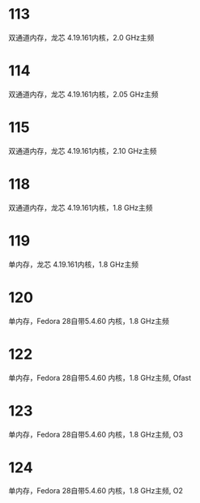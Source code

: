# 113 
双通道内存，龙芯 4.19.161内核，2.0 GHz主频

# 114
双通道内存，龙芯 4.19.161内核，2.05 GHz主频

# 115
双通道内存，龙芯 4.19.161内核，2.10 GHz主频

# 118
双通道内存，龙芯 4.19.161内核，1.8 GHz主频

# 119
单内存，龙芯 4.19.161内核，1.8 GHz主频

# 120 
单内存，Fedora 28自带5.4.60 内核，1.8 GHz主频

# 122
单内存，Fedora 28自带5.4.60 内核，1.8 GHz主频, Ofast

# 123
单内存，Fedora 28自带5.4.60 内核，1.8 GHz主频, O3

# 124
单内存，Fedora 28自带5.4.60 内核，1.8 GHz主频, O2
